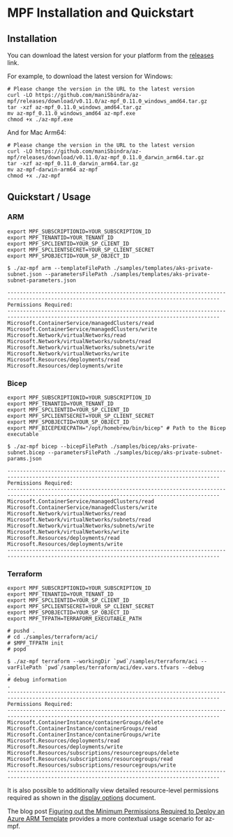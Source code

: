 # MPF Installation and Quickstart

## Installation

You can download the latest version for your platform from the [releases](https://github.com/maniSbindra/az-mpf/releases/) link.

For example, to download the latest version for Windows:

```shell
# Please change the version in the URL to the latest version
curl -LO https://github.com/maniSbindra/az-mpf/releases/download/v0.11.0/az-mpf_0.11.0_windows_amd64.tar.gz
tar -xzf az-mpf_0.11.0_windows_amd64.tar.gz
mv az-mpf_0.11.0_windows_amd64 az-mpf.exe
chmod +x ./az-mpf.exe
```

And for Mac Arm64:
  
```shell
# Please change the version in the URL to the latest version
curl -LO https://github.com/maniSbindra/az-mpf/releases/download/v0.11.0/az-mpf_0.11.0_darwin_arm64.tar.gz
tar -xzf az-mpf_0.11.0_darwin_arm64.tar.gz
mv az-mpf-darwin-arm64 az-mpf
chmod +x ./az-mpf
```

## Quickstart / Usage

### ARM

```shell
export MPF_SUBSCRIPTIONID=YOUR_SUBSCRIPTION_ID
export MPF_TENANTID=YOUR_TENANT_ID
export MPF_SPCLIENTID=YOUR_SP_CLIENT_ID
export MPF_SPCLIENTSECRET=YOUR_SP_CLIENT_SECRET
export MPF_SPOBJECTID=YOUR_SP_OBJECT_ID

$ ./az-mpf arm --templateFilePath ./samples/templates/aks-private-subnet.json --parametersFilePath ./samples/templates/aks-private-subnet-parameters.json

------------------------------------------------------------------------------------------------------------------------------------------
Permissions Required:
------------------------------------------------------------------------------------------------------------------------------------------
Microsoft.ContainerService/managedClusters/read
Microsoft.ContainerService/managedClusters/write
Microsoft.Network/virtualNetworks/read
Microsoft.Network/virtualNetworks/subnets/read
Microsoft.Network/virtualNetworks/subnets/write
Microsoft.Network/virtualNetworks/write
Microsoft.Resources/deployments/read
Microsoft.Resources/deployments/write

```

### Bicep

```shell
export MPF_SUBSCRIPTIONID=YOUR_SUBSCRIPTION_ID
export MPF_TENANTID=YOUR_TENANT_ID
export MPF_SPCLIENTID=YOUR_SP_CLIENT_ID
export MPF_SPCLIENTSECRET=YOUR_SP_CLIENT_SECRET
export MPF_SPOBJECTID=YOUR_SP_OBJECT_ID
export MPF_BICEPEXECPATH="/opt/homebrew/bin/bicep" # Path to the Bicep executable

$ ./az-mpf bicep --bicepFilePath ./samples/bicep/aks-private-subnet.bicep --parametersFilePath ./samples/bicep/aks-private-subnet-params.json

------------------------------------------------------------------------------------------------------------------------------------------
Permissions Required:
------------------------------------------------------------------------------------------------------------------------------------------
Microsoft.ContainerService/managedClusters/read
Microsoft.ContainerService/managedClusters/write
Microsoft.Network/virtualNetworks/read
Microsoft.Network/virtualNetworks/subnets/read
Microsoft.Network/virtualNetworks/subnets/write
Microsoft.Network/virtualNetworks/write
Microsoft.Resources/deployments/read
Microsoft.Resources/deployments/write
------------------------------------------------------------------------------------------------------------------------------------------

```

### Terraform

```shell
export MPF_SUBSCRIPTIONID=YOUR_SUBSCRIPTION_ID
export MPF_TENANTID=YOUR_TENANT_ID
export MPF_SPCLIENTID=YOUR_SP_CLIENT_ID
export MPF_SPCLIENTSECRET=YOUR_SP_CLIENT_SECRET
export MPF_SPOBJECTID=YOUR_SP_OBJECT_ID
export MPF_TFPATH=TERRAFORM_EXECUTABLE_PATH

# pushd .
# cd ./samples/terraform/aci/
# $MPF_TFPATH init
# popd

$ ./az-mpf terraform --workingDir `pwd`/samples/terraform/aci --varFilePath `pwd`/samples/terraform/aci/dev.vars.tfvars --debug
.
# debug information
.
------------------------------------------------------------------------------------------------------------------------------------------
Permissions Required:
------------------------------------------------------------------------------------------------------------------------------------------
Microsoft.ContainerInstance/containerGroups/delete
Microsoft.ContainerInstance/containerGroups/read
Microsoft.ContainerInstance/containerGroups/write
Microsoft.Resources/deployments/read
Microsoft.Resources/deployments/write
Microsoft.Resources/subscriptions/resourcegroups/delete
Microsoft.Resources/subscriptions/resourcegroups/read
Microsoft.Resources/subscriptions/resourcegroups/write
------------------------------------------------------------------------------------------------------------------------------------------

```

It is also possible to additionally view detailed resource-level permissions required as shown in the [display options](./display-options.md) document.

The blog post [Figuring out the Minimum Permissions Required to Deploy an Azure ARM Template](https://medium.com/microsoftazure/figuring-out-the-minimum-permissions-required-to-deploy-an-azure-arm-template-d1c1e74092fa) provides a more contextual usage scenario for az-mpf.